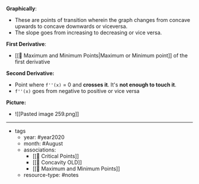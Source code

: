 **Graphically**: 
- These are points of transition wherein the graph changes from concave upwards to concave downwards or viceversa. 
-  The slope goes from increasing to decreasing or vice versa. 

**First Derivative**:
- [[🌱 Maximum and Minimum Points|Maximum or Minimum point]] of the first derivative

**Second Derivative:**
- Point where `f''(x)` = 0 and **crosses it**. It's **not enough to touch it**.
- `f''(x)` goes from negative to positive or vice versa

**Picture:**
- ![[Pasted image 259.png]]

---

- tags
	- year: #year2020
	- month: #August
	- associations: 
		- [[🌱 Critical Points]]
		- [[🌱 Concavity OLD]] 
		- [[🌱 Maximum and Minimum Points]]
	- resource-type: #notes
	
